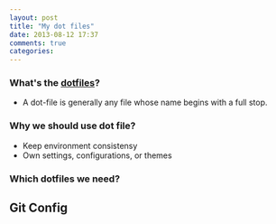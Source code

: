 ```yaml
---
layout: post
title: "My dot files"
date: 2013-08-12 17:37
comments: true
categories: 
---
```


### What's the [dotfiles][1]?
* A dot-file is generally any file whose name begins with a full stop.

### Why we should use dot file?
* Keep environment consistensy
* Own settings, configurations, or themes

### Which dotfiles we need?  
## Git Config

[1]: http://dotfiles.org/
[2]: http://dotfiles.github.io/
